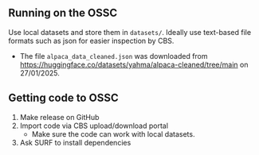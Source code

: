 
## Running on the OSSC

Use local datasets and store them in `datasets/`. Ideally use text-based file formats such as json for easier inspection by CBS.
- The file `alpaca_data_cleaned.json` was downloaded from https://huggingface.co/datasets/yahma/alpaca-cleaned/tree/main on 27/01/2025.

## Getting code to OSSC

1. Make release on GitHub 
2. Import code via CBS upload/download portal
    - Make sure the code can work with local datasets.
3. Ask SURF to install dependencies




